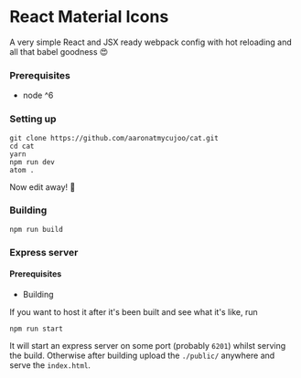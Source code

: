 # React Material Icons

A very simple React and JSX ready webpack config with hot reloading and all that babel goodness 😍

### Prerequisites

- node ^6

### Setting up

```
git clone https://github.com/aaronatmycujoo/cat.git
cd cat
yarn
npm run dev
atom .
```

Now edit away! 🎉

### Building

```
npm run build
```

### Express server

#### Prerequisites

- Building

If you want to host it after it's been built and see what it's like, run

```
npm run start
```

It will start an express server on some port (probably `6201`) whilst serving the build. Otherwise after building upload the `./public/` anywhere and serve the `index.html`.

